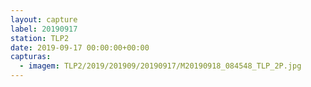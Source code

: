 ```yaml
---
layout: capture
label: 20190917
station: TLP2
date: 2019-09-17 00:00:00+00:00
capturas:
  - imagem: TLP2/2019/201909/20190917/M20190918_084548_TLP_2P.jpg
---
```

